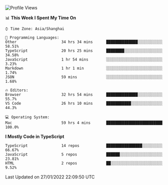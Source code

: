 <!--START_SECTION:waka-->
![Profile Views](http://img.shields.io/badge/Profile%20Views-0-blue)

📊 **This Week I Spent My Time On** 

```text
⌚︎ Time Zone: Asia/Shanghai

💬 Programming Languages: 
Other                    34 hrs 34 mins      ██████████████░░░░░░░░░░░   58.51% 
TypeScript               20 hrs 25 mins      ████████░░░░░░░░░░░░░░░░░   34.58% 
JavaScript               1 hr 54 mins        ░░░░░░░░░░░░░░░░░░░░░░░░░   3.23% 
Markdown                 1 hr 1 min          ░░░░░░░░░░░░░░░░░░░░░░░░░   1.74% 
JSON                     59 mins             ░░░░░░░░░░░░░░░░░░░░░░░░░   1.68%

🔥 Editors: 
Browser                  32 hrs 54 mins      ██████████████░░░░░░░░░░░   55.7% 
VS Code                  26 hrs 10 mins      ███████████░░░░░░░░░░░░░░   44.3%

💻 Operating System: 
Mac                      59 hrs 4 mins       █████████████████████████   100.0%

```

**I Mostly Code in TypeScript** 

```text
TypeScript               14 repos            ████████████████░░░░░░░░░   66.67% 
JavaScript               5 repos             ██████░░░░░░░░░░░░░░░░░░░   23.81% 
HTML                     2 repos             ██░░░░░░░░░░░░░░░░░░░░░░░   9.52%

```



 Last Updated on 27/01/2022 22:09:50 UTC
<!--END_SECTION:waka-->
